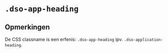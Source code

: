 # `.dso-app-heading`

## Opmerkingen

De CSS classname is een erfenis: `.dso-app-heading` ipv. `.dso-application-heading`.
